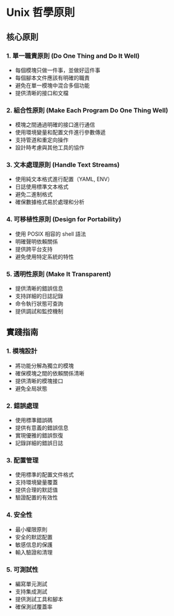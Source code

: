 # Unix 哲學原則

## 核心原則

### 1. 單一職責原則 (Do One Thing and Do It Well)
- 每個模塊只做一件事，並做好這件事
- 每個腳本文件應該有明確的職責
- 避免在單一模塊中混合多個功能
- 提供清晰的接口和文檔

### 2. 組合性原則 (Make Each Program Do One Thing Well)
- 模塊之間通過明確的接口進行通信
- 使用環境變量和配置文件進行參數傳遞
- 支持管道和重定向操作
- 設計時考慮與其他工具的協作

### 3. 文本處理原則 (Handle Text Streams)
- 使用純文本格式進行配置（YAML, ENV）
- 日誌使用標準文本格式
- 避免二進制格式
- 確保數據格式易於處理和分析

### 4. 可移植性原則 (Design for Portability)
- 使用 POSIX 相容的 shell 語法
- 明確聲明依賴關係
- 提供跨平台支持
- 避免使用特定系統的特性

### 5. 透明性原則 (Make It Transparent)
- 提供清晰的錯誤信息
- 支持詳細的日誌記錄
- 命令執行狀態可查詢
- 提供調試和監控機制

## 實踐指南

### 1. 模塊設計
- 將功能分解為獨立的模塊
- 確保模塊之間的依賴關係清晰
- 提供清晰的模塊接口
- 避免全局狀態

### 2. 錯誤處理
- 使用標準錯誤碼
- 提供有意義的錯誤信息
- 實現優雅的錯誤恢復
- 記錄詳細的錯誤日誌

### 3. 配置管理
- 使用標準的配置文件格式
- 支持環境變量覆蓋
- 提供合理的默認值
- 驗證配置的有效性

### 4. 安全性
- 最小權限原則
- 安全的默認配置
- 敏感信息的保護
- 輸入驗證和清理

### 5. 可測試性
- 編寫單元測試
- 支持集成測試
- 提供測試工具和腳本
- 確保測試覆蓋率 